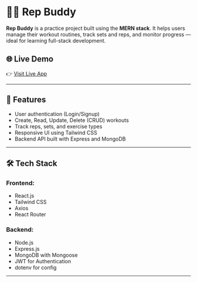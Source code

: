 # 🏋️‍♂️ Rep Buddy

**Rep Buddy** is a practice project built using the **MERN stack**. It helps users manage their workout routines, track sets and reps, and monitor progress — ideal for learning full-stack development.

## 🌐 Live Demo

👉 [Visit Live App](https://rep-buddy-orpin.vercel.app)

---

## 📌 Features

- User authentication (Login/Signup)
- Create, Read, Update, Delete (CRUD) workouts
- Track reps, sets, and exercise types
- Responsive UI using Tailwind CSS
- Backend API built with Express and MongoDB

---

## 🛠️ Tech Stack

### Frontend:
- React.js
- Tailwind CSS
- Axios
- React Router

### Backend:
- Node.js
- Express.js
- MongoDB with Mongoose
- JWT for Authentication
- dotenv for config

---



